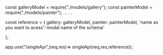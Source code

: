 

const galleryModel = require("./models/gallery");
const painterModel = require("./models/painter");
.
.
.
.

const reference = {
  gallery: galleryModel,
  painter: painterModel,
'name as you want to acess':'modal name of the schema'

};

app.use("/singleApi",(req,res)=> singleApi(req,res,reference));




